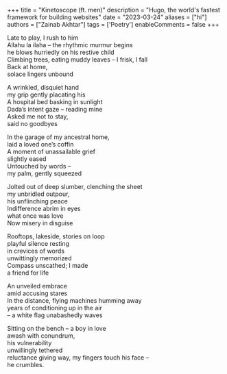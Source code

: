 +++
title = "Kinetoscope (ft. men)"
description = "Hugo, the world's fastest framework for building websites"
date = "2023-03-24"
aliases = ["hi"]
authors = ["Zainab Akhtar"]
tags = ['Poetry']
enableComments = false
+++

Late to play, I rush to him \
Allahu la ilaha – the rhythmic murmur begins \
he blows hurriedly on his restive child \
Climbing trees, eating muddy leaves – I frisk, I fall \
Back at home, \
solace lingers unbound

A wrinkled, disquiet hand \
my grip gently placating his \
A hospital bed basking in sunlight \
Dada’s intent gaze – reading mine \
Asked me not to stay, \
said no goodbyes

In the garage of my ancestral home, \
laid a loved one’s coffin \
A moment of unassailable grief \
slightly eased \
Untouched by words – \
my palm, gently squeezed

Jolted out of deep slumber, clenching the sheet \
my unbridled outpour, \
his unflinching peace \
Indifference abrim in eyes \
what once was love \
Now misery in disguise

Rooftops, lakeside, stories on loop \
playful silence resting \
in crevices of words \
unwittingly memorized \
Compass unscathed; I made \
a friend for life

An unveiled embrace \
amid accusing stares \
In the distance, flying machines 
humming away \
years of conditioning up in the air \
– a white flag unabashedly waves

Sitting on the bench – a boy in love \
awash with conundrum, \
his vulnerability \
unwillingly tethered \
reluctance giving way, my fingers touch his face – \
he crumbles.
